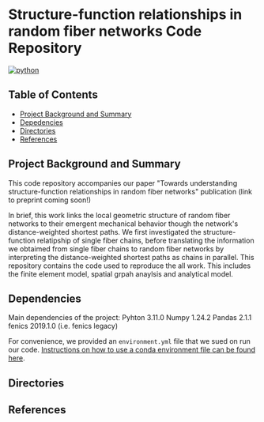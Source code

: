 # Structure-function relationships in random fiber networks Code Repository

[![python](https://img.shields.io/badge/python-3.11-blue.svg)](https://www.python.org/)

## Table of Contents

* [Project Background and Summary](#summary)
* [Depedencies](#dependencies)
* [Directories](#directories)
* [References](#reference)

## Project Background and Summary <a name="summary"></a>
This code repository accompanies our paper "Towards understanding structure-function relationships in random fiber networks" publication (link to preprint coming soon!)

In brief, this work links the local geometric structure of random fiber networks to their emergent mechanical behavior though the network's distance-weighted shortest paths. We first investigated the structure-function relatipship of single fiber chains, before translating the information we obtaimed from single fiber chains to random fiber networks by interpreting the distance-weighted shortest paths as chains in parallel. This repository contains the code used to reproduce the all work. This includes the finite element model, spatial grpah anaylsis and analytical model. 

## Dependencies <a name="dependencies"></a>
Main dependencies of the project:
Pyhton 3.11.0
Numpy 1.24.2
Pandas 2.1.1
fenics 2019.1.0 (i.e. fenics legacy)

For convenience, we provided an ``environment.yml`` file that we sued on run our code. [Instructions on how to use a conda environment file can be found here](https://docs.conda.io/projects/conda/en/latest/user-guide/tasks/manage-environments.html#creating-an-environment-from-an-environment-yml-file). 

## Directories <a name="directories"></a>

## References <a name="reference"></a>

  


  
